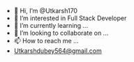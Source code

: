 - 👋 Hi, I’m @Utkarsh170
- 👀 I’m interested in Full Stack Developer
- 🌱 I’m currently learning ...
- 💞️ I’m looking to collaborate on ...
- 📫 How to reach me ...
- Utkarshdubey564@gmail.com

<!---
Utkarsh170/Utkarsh170 is a ✨ special ✨ repository because its `README.md` (this file) appears on your GitHub profile.
You can click the Preview link to take a look at your changes.
--->
